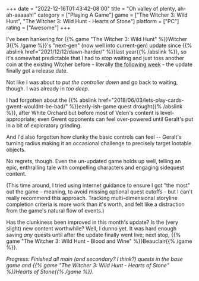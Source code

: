 +++
date = "2022-12-16T01:43:42-08:00"
title = "Oh valley of plenty, ah-ah-aaaaah!"
category = ["Playing A Game"]
game = ["The Witcher 3: Wild Hunt", "The Witcher 3: Wild Hunt - Hearts of Stone"]
platform = ["PC"]
rating = ["Awesome"]
+++

I've been hankering for {{% game "The Witcher 3: Wild Hunt" %}}Witcher 3{{% /game %}}'s "next-gen" (now well into current-gen) update since {{% abslink href="2021/12/12/dawn-harder/" %}}last year{{% /abslink %}}, so it's somewhat predictable that I had to <i>stop</i> waiting and just toss another coin at the existing Witcher before - literally <a href="https://www.reuters.com/technology/cd-projekt-release-witcher-3-next-gen-consoles-dec-14-2022-11-14/">the following week</a> - the update finally got a release date.

Not like I was about to <i>put the controller down</i> and go back to waiting, though.  I was already in <i>too deep</i>.

I had forgotten about the {{% abslink href="2018/06/03/lets-play-cards-gwent-wouldnt-be-bad/" %}}early-ish-game quest drought{{% /abslink %}}, after White Orchard but before most of Velen's content is level-appropriate; even Gwent opponents can feel over-powered until Geralt's put in a bit of exploratory grinding.

And I'd also forgotten how clunky the basic controls can feel -- Geralt's turning radius making it an occasional challenge to precisely target lootable objects.

No regrets, though.  Even the un-updated game holds up well, telling an epic, enthralling tale with compelling characters and engaging sidequest content.

(This time around, I tried using internet guidance to ensure I got "the most" out the game - meaning, to avoid missing optional quest cutoffs - but I can't really recommend this approach.  Tracking multi-dimensional storyline completion criteria is more work than it's worth, and felt like a distraction from the game's natural flow of events.)

Has the clunkiness been improved in this month's update?  Is the (very slight) new content worthwhile?  Well, I dunno yet.  It was hard enough saving <i>any</i> quests until after the update finally went live; next stop, {{% game "The Witcher 3: Wild Hunt - Blood and Wine" %}}Beauclair{{% /game %}}.

<i>Progress: Finished all main (and secondary? I think?) quests in the base game and {{% game "The Witcher 3: Wild Hunt - Hearts of Stone" %}}Hearts of Stone{{% /game %}}.</i>
